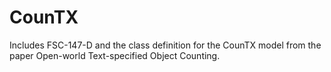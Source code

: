 # CounTX
Includes FSC-147-D and the class definition for the CounTX model from the paper Open-world Text-specified Object Counting.
